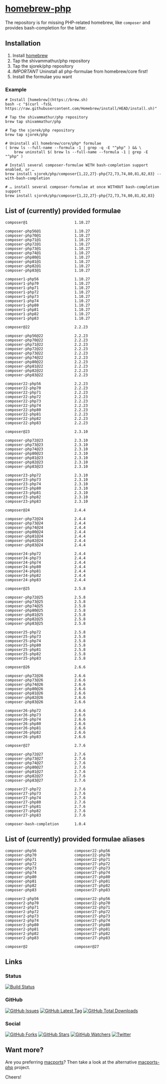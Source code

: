 # [homebrew-php](https://sjorek.github.io/homebrew-php/)

The repository is for missing PHP-related homebrew, like `composer` and
provides bash-completion for the latter.

## Installation

1. Install [homebrew](https://brew.sh)
3. Tap the shivammathur/php repository
3. Tap the sjorek/php repository
4. *IMPORTANT* Uninstall all php-formulae from homebrew/core first!
5. Install the formulae you want

### Example

```console
# Install [homebrew](https://brew.sh)
bash -c "$(curl -fsSL https://raw.githubusercontent.com/Homebrew/install/HEAD/install.sh)"

# Tap the shivammathur/php repository
brew tap shivammathur/php

# Tap the sjorek/php repository
brew tap sjorek/php

# Uninstall all homebrew/core/php* formulae
( brew ls --full-name --formula -1 | grep -q -E "^php" ) && \
    brew uninstall $( brew ls --full-name --formula -1 | grep -E "^php" )

# Install several composer-formulae WITH bash-completion support enabled, or …
brew install sjorek/php/composer{1,22,27}-php{72,73,74,80,81,82,83} --with-bash-completion

# … install several composer-formulae at once WITHOUT bash-completion support
brew install sjorek/php/composer{1,22,27}-php{72,73,74,80,81,82,83}
```

## List of (currently) provided formulae

    composer@1                     1.10.27

    composer-php56@1               1.10.27
    composer-php70@1               1.10.27
    composer-php71@1               1.10.27
    composer-php72@1               1.10.27
    composer-php73@1               1.10.27
    composer-php74@1               1.10.27
    composer-php80@1               1.10.27
    composer-php81@1               1.10.27
    composer-php82@1               1.10.27
    composer-php83@1               1.10.27

    composer1-php56                1.10.27
    composer1-php70                1.10.27
    composer1-php71                1.10.27
    composer1-php72                1.10.27
    composer1-php73                1.10.27
    composer1-php74                1.10.27
    composer1-php80                1.10.27
    composer1-php81                1.10.27
    composer1-php82                1.10.27
    composer1-php83                1.10.27

    composer@22                    2.2.23

    composer-php56@22              2.2.23
    composer-php70@22              2.2.23
    composer-php71@22              2.2.23
    composer-php72@22              2.2.23
    composer-php73@22              2.2.23
    composer-php74@22              2.2.23
    composer-php80@22              2.2.23
    composer-php81@22              2.2.23
    composer-php82@22              2.2.23
    composer-php83@22              2.2.23

    composer22-php56               2.2.23
    composer22-php70               2.2.23
    composer22-php71               2.2.23
    composer22-php72               2.2.23
    composer22-php73               2.2.23
    composer22-php74               2.2.23
    composer22-php80               2.2.23
    composer22-php81               2.2.23
    composer22-php82               2.2.23
    composer22-php83               2.2.23

    composer@23                    2.3.10

    composer-php72@23              2.3.10
    composer-php73@23              2.3.10
    composer-php74@23              2.3.10
    composer-php80@23              2.3.10
    composer-php81@23              2.3.10
    composer-php82@23              2.3.10
    composer-php83@23              2.3.10

    composer23-php72               2.3.10
    composer23-php73               2.3.10
    composer23-php74               2.3.10
    composer23-php80               2.3.10
    composer23-php81               2.3.10
    composer23-php82               2.3.10
    composer23-php83               2.3.10

    composer@24                    2.4.4

    composer-php72@24              2.4.4
    composer-php73@24              2.4.4
    composer-php74@24              2.4.4
    composer-php80@24              2.4.4
    composer-php81@24              2.4.4
    composer-php82@24              2.4.4
    composer-php83@24              2.4.4

    composer24-php72               2.4.4
    composer24-php73               2.4.4
    composer24-php74               2.4.4
    composer24-php80               2.4.4
    composer24-php81               2.4.4
    composer24-php82               2.4.4
    composer24-php83               2.4.4

    composer@25                    2.5.8

    composer-php72@25              2.5.8
    composer-php73@25              2.5.8
    composer-php74@25              2.5.8
    composer-php80@25              2.5.8
    composer-php81@25              2.5.8
    composer-php82@25              2.5.8
    composer-php83@25              2.5.8

    composer25-php72               2.5.8
    composer25-php73               2.5.8
    composer25-php74               2.5.8
    composer25-php80               2.5.8
    composer25-php81               2.5.8
    composer25-php82               2.5.8
    composer25-php83               2.5.8

    composer@26                    2.6.6

    composer-php72@26              2.6.6
    composer-php73@26              2.6.6
    composer-php74@26              2.6.6
    composer-php80@26              2.6.6
    composer-php81@26              2.6.6
    composer-php82@26              2.6.6
    composer-php83@26              2.6.6

    composer26-php72               2.6.6
    composer26-php73               2.6.6
    composer26-php74               2.6.6
    composer26-php80               2.6.6
    composer26-php81               2.6.6
    composer26-php82               2.6.6
    composer26-php83               2.6.6

    composer@27                    2.7.6

    composer-php72@27              2.7.6
    composer-php73@27              2.7.6
    composer-php74@27              2.7.6
    composer-php80@27              2.7.6
    composer-php81@27              2.7.6
    composer-php82@27              2.7.6
    composer-php83@27              2.7.6

    composer27-php72               2.7.6
    composer27-php73               2.7.6
    composer27-php74               2.7.6
    composer27-php80               2.7.6
    composer27-php81               2.7.6
    composer27-php82               2.7.6
    composer27-php83               2.7.6

    composer-bash-completion       1.0.4

## List of (currently) provided formulae aliases

    composer-php56                 composer22-php56
    composer-php70                 composer22-php70
    composer-php71                 composer22-php71
    composer-php72                 composer27-php72
    composer-php73                 composer27-php73
    composer-php74                 composer27-php74
    composer-php80                 composer27-php80
    composer-php81                 composer27-php81
    composer-php82                 composer27-php82
    composer-php83                 composer27-php83

    composer2-php56                composer22-php56
    composer2-php70                composer22-php70
    composer2-php71                composer22-php71
    composer2-php72                composer27-php72
    composer2-php73                composer27-php73
    composer2-php74                composer27-php74
    composer2-php80                composer27-php80
    composer2-php81                composer27-php81
    composer2-php82                composer27-php82
    composer2-php83                composer27-php83

    composer@2                     composer@27

## Links

### Status

[![Build Status](https://img.shields.io/travis/com/sjorek/homebrew-php.svg)](https://travis-ci.com/sjorek/homebrew-php)


### GitHub

[![GitHub Issues](https://img.shields.io/github/issues/sjorek/homebrew-php.svg)](https://github.com/sjorek/homebrew-php/issues)
[![GitHub Latest Tag](https://img.shields.io/github/tag/sjorek/homebrew-php.svg)](https://github.com/sjorek/homebrew-php/tags)
[![GitHub Total Downloads](https://img.shields.io/github/downloads/sjorek/homebrew-php/total.svg)](https://github.com/sjorek/homebrew-php/releases)


### Social

[![GitHub Forks](https://img.shields.io/github/forks/sjorek/homebrew-php.svg?style=social)](https://github.com/sjorek/homebrew-php/network)
[![GitHub Stars](https://img.shields.io/github/stars/sjorek/homebrew-php.svg?style=social)](https://github.com/sjorek/homebrew-php/stargazers)
[![GitHub Watchers](https://img.shields.io/github/watchers/sjorek/homebrew-php.svg?style=social)](https://github.com/sjorek/homebrew-php/watchers)
[![Twitter](https://img.shields.io/twitter/url/https/github.com/sjorek/homebrew-php.svg?style=social)](https://twitter.com/intent/tweet?url=https%3A%2F%2Fsjorek.github.io%2Fhomebrew-php%2F)

## Want more?

Are you preferring [macports](https://www.macports.org)? Then take a look
at the alternative [macports-php](https://sjorek.github.io/macports-php/) project.

Cheers!

